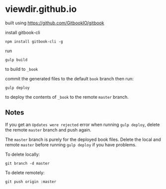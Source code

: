 # viewdir.github.io

built using https://github.com/GitbookIO/gitbook

install gitbook-cli

	npm install gitbook-cli -g
	
run 

	gulp build
	
to build to `_book`

commit the generated files to the default `book` branch then run:

	gulp deploy
	
to deploy the contents of `_book` to the remote `master` branch.

## Notes

If you get an `Updates were rejected` error when running `gulp deploy`, delete the remote `master` branch and push again.

The `master` branch is purely for the deployed book files. Delete the local and remote `master` before running `gulp deploy` if you have problems.

To delete locally:

	git branch -d master

To delete remotely:

	git push origin :master